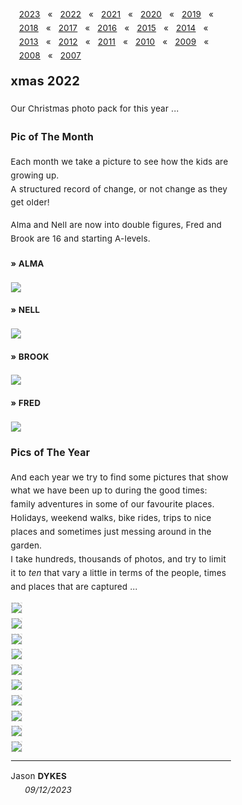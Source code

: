 <head><title> xmas 2022 </title></head>

<link rel="stylesheet" type="text/css" href="https://jsndyks.github.io/web/css/pages.css"/>

<style>
  ul {list-style-type: "» "; margin-left:-1em}
  li {padding-top:0.25em;padding-bottom:0.25em;}
  .oneCol {padding-left:15%;padding-right:15%; font-size:95%; letter-spacing: +0.25px; line-height:1.65 }
  .crash {font-weight:bold; font-size:100%}
  .crash .caps {font-weight:bold; font-size:90%; font-variant-caps: all-caps}
  .indent {font-style:normal}
  .navBar {float:right; padding-left:1em; text-align"right; markdown:1}
</style>

<div class="oneCol" width="67%" markdown="1">

<div class='navBar' markdown="1">

[2023](../2023) &nbsp;&nbsp;&laquo;&nbsp;&nbsp; [2022](../2022) &nbsp;&nbsp;&laquo;&nbsp;&nbsp; [2021](../2021) &nbsp;&nbsp;&laquo;&nbsp;&nbsp; [2020](../2020) &nbsp;&nbsp;&laquo;&nbsp;&nbsp; [2019](../2019) &nbsp;&nbsp;&laquo;&nbsp;&nbsp; [2018](../2018) &nbsp;&nbsp;&laquo;&nbsp;&nbsp; [2017](../2017) &nbsp;&nbsp;&laquo;&nbsp;&nbsp; [2016](../2016) &nbsp;&nbsp;&laquo;&nbsp;&nbsp; [2015](../2015) &nbsp;&nbsp;&laquo;&nbsp;&nbsp; [2014](../2014) &nbsp;&nbsp;&laquo;&nbsp;&nbsp; [2013](../2013) &nbsp;&nbsp;&laquo;&nbsp;&nbsp; [2012](../2012) &nbsp;&nbsp;&laquo;&nbsp;&nbsp; [2011](../2011) &nbsp;&nbsp;&laquo;&nbsp;&nbsp; [2010](../2010) &nbsp;&nbsp;&laquo;&nbsp;&nbsp; [2009](../2009) &nbsp;&nbsp;&laquo;&nbsp;&nbsp; [2008](../2008) &nbsp;&nbsp;&laquo;&nbsp;&nbsp; [2007](../2007)</div>

## xmas 2022

Our Christmas photo pack for this year ...

### Pic of The Month

Each month we take a picture to see how the kids are growing up.<br/>
A structured record of change, or not change as they get older!

Alma and Nell are now into double figures, Fred and Brook are 16 and starting A-levels.

#### &raquo; ALMA

<div class="topTitle" width="80%" style="margin-top:0.5em; margin-bottom:0.5em">
<a href="./alma22-3600x2400.jpg"><img src="alma22-3600x2400.jpg" style="border:none"/></a>
</div>

#### &raquo; NELL

<div class="topTitle" width="80%" style="margin-top:0.5em; margin-bottom:0.5em">
<a href="./nell22-3600x2400.jpg"><img src="nell22-3600x2400.jpg" style="border:none"/></a>
</div>

#### &raquo; BROOK

<div class="topTitle" width="80%" style="margin-top:0.5em; margin-bottom:0.5em">
<a href="./brook22-3600x2400.jpg"><img src="brook22-3600x2400.jpg" style="border:none"/></a>
</div>

#### &raquo; FRED

<div class="topTitle" width="80%" style="margin-top:0.5em; margin-bottom:0.5em">
<a href="./fred22-3600x2400.jpg"><img src="fred22-3600x2400.jpg" style="border:none"/></a>
</div>

### Pics of The Year

And each year we try to find some pictures that show what we have been up to during the good times: family adventures in some of our favourite places.<br/>Holidays, weekend walks, bike rides, trips to nice places and sometimes just messing around in the garden.<br/>
I take hundreds, thousands of photos, and try to limit it to _ten_ that vary a little in terms of the people, times and places  that are captured ...

<div class="topTitle" width="80%" style="margin-top:0.5em; margin-bottom:0.5em">
<a href="xmas2022.allFour.alma.jpg"><img src="xmas2022.allFour.alma.jpg" style="border:dashed #e0e0e0 1px"/></a>
</div>

<div class="topTitle" width="80%" style="margin-top:0.5em; margin-bottom:0.5em">
<a href="xmas2022.allFour.brook.jpg"><img src="xmas2022.allFour.brook.jpg" style="border:dashed #e0e0e0 1px"/></a>
</div>

<div class="topTitle" width="80%" style="margin-top:0.5em; margin-bottom:0.5em">
<a href="xmas2022.allFour.fred.jpg"><img src="xmas2022.allFour.fred.jpg" style="border:dashed #e0e0e0 1px"/></a>
</div>

<div class="topTitle" width="80%" style="margin-top:0.5em; margin-bottom:0.5em">
<a href="xmas2022.allFour.nell.jpg"><img src="xmas2022.allFour.nell.jpg" style="border:dashed #e0e0e0 1px"/></a>
</div>

<div class="topTitle" width="80%" style="margin-top:0.5em; margin-bottom:0.5em">
<a href="xmas2022.allFour.borthygest.jpg"><img src="xmas2022.allFour.borthygest.jpg" style="border:dashed #e0e0e0 1px"/></a>
</div>

<div class="topTitle" width="80%" style="margin-top:0.5em; margin-bottom:0.5em">
<a href="xmas2022.allFour.cricket.jpg"><img src="xmas2022.allFour.cricket.jpg" style="border:dashed #e0e0e0 1px"/></a>
</div>

<div class="topTitle" width="80%" style="margin-top:0.5em; margin-bottom:0.5em">
<a href="xmas2022.allFour.fredAndBrook.jpg"><img src="xmas2022.allFour.fredAndBrook.jpg" style="border:dashed #e0e0e0 1px"/></a>
</div>

<div class="topTitle" width="80%" style="margin-top:0.5em; margin-bottom:0.5em">
<a href="xmas2022.allFour.birmingham.jpg"><img src="xmas2022.allFour.birmingham.jpg" style="border:dashed #e0e0e0 1px"/></a>
</div>

<div class="topTitle" width="80%" style="margin-top:0.5em; margin-bottom:0.5em">
<a href="xmas2022.allFour.kayaks.jpg"><img src="xmas2022.allFour.kayaks.jpg" style="border:dashed #e0e0e0 1px"/></a>
</div>

<div class="topTitle" width="80%" style="margin-top:0.5em; margin-bottom:0.5em">
<a href="xmas2022.allFour.nornour.jpg"><img src="xmas2022.allFour.nornour.jpg" style="border:dashed #e0e0e0 1px"/></a>
</div>

---

<div class="jdSig" markdown="1">

Jason **DYKES**<br/>
<span style="padding-left:0.5em">&nbsp;&nbsp;&nbsp;&nbsp;_09/12/2023_<br/></span>
<!--- <br/>🐁 --->
<!--- update --->

</div>
